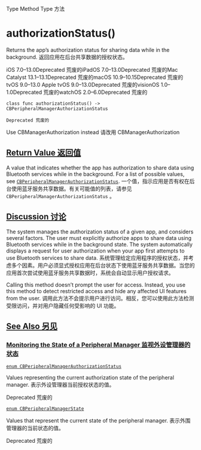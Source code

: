 Type Method Type 方法

# authorizationStatus() 

Returns the app’s authorization status for sharing data while in the background.
返回应用在后台共享数据的授权状态。

iOS 7.0–13.0Deprecated 荒废的iPadOS 7.0–13.0Deprecated 荒废的Mac Catalyst 13.1–13.1Deprecated 荒废的macOS 10.9–10.15Deprecated 荒废的tvOS 9.0–13.0 Apple tvOS 9.0–13.0Deprecated 荒废的visionOS 1.0–1.0Deprecated 荒废的watchOS 2.0–6.0Deprecated 荒废的

```
class func authorizationStatus() -> CBPeripheralManagerAuthorizationStatus
```

`Deprecated 荒废的`

Use CBManagerAuthorization instead
请改用 CBManagerAuthorization



## [Return Value 返回值](https://developer.apple.com/documentation/corebluetooth/cbperipheralmanager/authorizationstatus()#return-value)

A value that indicates whether the app has authorization to share data using Bluetooth services while in the background. For a list of possible values, see [`CBPeripheralManagerAuthorizationStatus`](https://developer.apple.com/documentation/corebluetooth/cbperipheralmanagerauthorizationstatus).
一个值，指示应用是否有权在后台使用蓝牙服务共享数据。有关可能值的列表，请参见 `CBPeripheralManagerAuthorizationStatus` 。



## [Discussion 讨论](https://developer.apple.com/documentation/corebluetooth/cbperipheralmanager/authorizationstatus()#Discussion)

The system manages the authorization status of a given app, and considers several factors. The user must explicitly authorize apps to share data using Bluetooth services while in the background state. The system automatically displays a request for user authorization when your app first attempts to use Bluetooth services to share data.
系统管理给定应用程序的授权状态，并考虑多个因素。用户必须显式授权应用在后台状态下使用蓝牙服务共享数据。当您的应用首次尝试使用蓝牙服务共享数据时，系统会自动显示用户授权请求。

Calling this method doesn’t prompt the user for access. Instead, you use this method to detect restricted access and hide any affected UI features from the user.
调用此方法不会提示用户进行访问。相反，您可以使用此方法检测受限访问，并对用户隐藏任何受影响的 UI 功能。



## [See Also 另见](https://developer.apple.com/documentation/corebluetooth/cbperipheralmanager/authorizationstatus()#see-also)

### [Monitoring the State of a Peripheral Manager 监视外设管理器的状态](https://developer.apple.com/documentation/corebluetooth/cbperipheralmanager/authorizationstatus()#Monitoring-the-State-of-a-Peripheral-Manager)

[`enum CBPeripheralManagerAuthorizationStatus`](https://developer.apple.com/documentation/corebluetooth/cbperipheralmanagerauthorizationstatus)

Values representing the current authorization state of the peripheral manager.
表示外设管理器当前授权状态的值。

Deprecated 荒废的

[`enum CBPeripheralManagerState`](https://developer.apple.com/documentation/corebluetooth/cbperipheralmanagerstate)

Values that represent the current state of the peripheral manager.
表示外围管理器的当前状态的值。

Deprecated 荒废的
